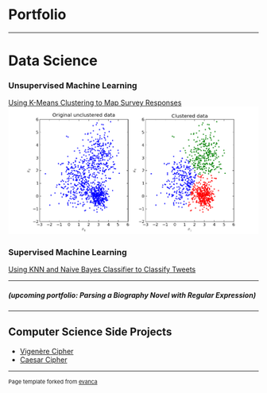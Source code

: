 # Portfolio

---

# Data Science
### **Unsupervised Machine Learning**
[Using K-Means Clustering to Map Survey Responses](/unsupervisedml)
<img src="images/unsupervisedml.png"/>
### **Supervised Machine Learning**
[Using KNN and Naive Bayes Classifier to Classify Tweets](/supervisedml_twitter)

---

##### (upcoming portfolio: Parsing a Biography Novel with Regular Expression)

---

## Computer Science Side Projects

- [Vigenère Cipher](/vigenerecipher)
- [Caesar Cipher](/caesarcipher)


---

<p style="font-size:11px">Page template forked from <a href="https://github.com/evanca/quick-portfolio">evanca</a></p>
<!-- Remove above link if you don't want to attibute -->
